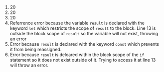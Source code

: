 1. 20
2. 20
3. 20
4. Referrence error because the variable `result` is declared with the keyword `let` which restricts the scope of  `result` to the block. Line 13 is outside the block scope of `result` so the variable will not exist, throwing an error
5. Error because `result` is declared with the keyword `const` which prevents it from being reassigned.
6. Error because `result` is delcared within the block scope of the `if` statement so it does not exist outside of it. Trying to access it at line 13 will throw an error. 
